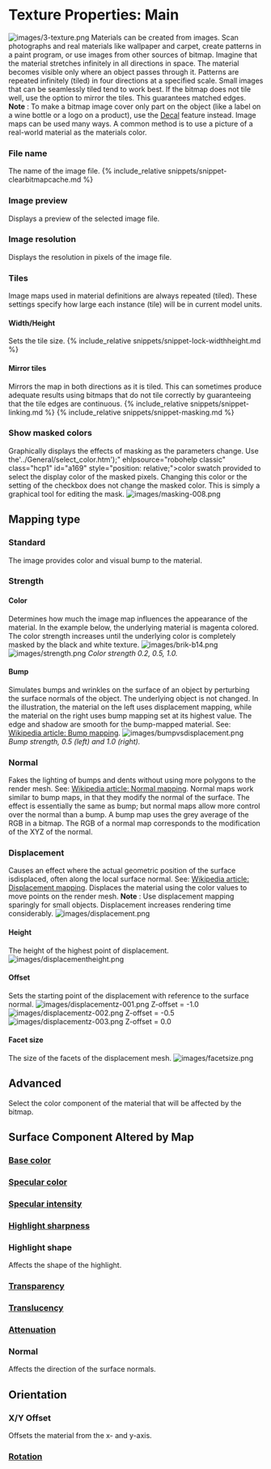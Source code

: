 ---
---


# Texture Properties: Main
![images/3-texture.png](images/3-texture.png)
Materials can be created from images. Scan photographs and real materials like wallpaper and carpet, create patterns in a paint program, or use images from other sources of bitmap.
Imagine that the material stretches infinitely in all directions in space. The material becomes visible only where an object passes through it. Patterns are repeated infinitely (tiled) in four directions at a specified scale.
Small images that can be seamlessly tiled tend to work best. If the bitmap does not tile well, use the option to mirror the tiles. This guarantees matched edges.
 **Note** : To make a bitmap image cover only part on the object (like a label on a wine bottle or a logo on a product), use the [Decal](properties-decal.html) feature instead.
Image maps can be used many ways. A common method is to use a picture of a real-world material as the materials color.

### File name
The name of the image file.
{% include_relative snippets/snippet-clearbitmapcache.md %}
### Image preview
Displays a preview of the selected image file.

### Image resolution
Displays the resolution in pixels of the image file.

### Tiles
Image maps used in material definitions are always repeated (tiled). These settings specify how large each instance (tile) will be in current model units.

#### Width/Height
Sets the tile size.
{% include_relative snippets/snippet-lock-widthheight.md %}
#### Mirror tiles
Mirrors the map in both directions as it is tiled. This can sometimes produce adequate results using bitmaps that do not tile correctly by guaranteeing that the tile edges are continuous.
{% include_relative snippets/snippet-linking.md %}
{% include_relative snippets/snippet-masking.md %}
### Show masked colors
Graphically displays the effects of masking as the parameters change. Use the'../General/select_color.htm');" ehlpsource="robohelp classic" class="hcp1" id="a169" style="position: relative;">color swatch
provided to select the display color of the masked pixels. Changing this color or the setting of the checkbox does not change the masked color. This is simply a graphical tool for editing the mask.
![images/masking-008.png](images/masking-008.png)

## Mapping type

### Standard
The image provides color and visual bump to the material.

### Strength

#### Color
Determines how much the image map influences the appearance of the material. In the example below, the underlying material is magenta colored. The color strength increases until the underlying color is completely masked by the black and white texture.
![images/brik-b14.png](images/brik-b14.png)![images/strength.png](images/strength.png) *Color strength 0.2, 0.5, 1.0.* 

#### Bump
Simulates bumps and wrinkles on the surface of an object by perturbing the&#160;surface normals&#160;of the object. The underlying object is not changed.&#160;In the illustration, the material on the left uses displacement mapping, while the material on the right uses bump mapping set at its highest value. The edge and shadow are smooth for the bump-mapped material. See: [Wikipedia article: Bump mapping](http://en.wikipedia.org/wiki/Bump_mapping).
![images/bumpvsdisplacement.png](images/bumpvsdisplacement.png) *Bump strength, 0.5 (left) and 1.0 (right).* 

### Normal
Fakes the lighting of bumps and dents without using more&#160;polygons to the render mesh. See: [Wikipedia article: Normal mapping](http://en.wikipedia.org/wiki/Normal_mapping).
Normal maps work similar to bump maps, in that they modify the normal of the surface. The effect is essentially the same as bump; but normal maps allow more control over the normal than a bump. A bump map uses the grey average of the RGB in a bitmap. The RGB of a normal map corresponds to the modification of the XYZ of the normal.

### Displacement
Causes an effect where the actual geometric position of the surface isdisplaced, often along the&#160;local&#160;surface normal. See: [Wikipedia article: Displacement mapping](http://en.wikipedia.org/wiki/Displacement_mapping).
Displaces the material using the color values to move points on the render mesh.
 **Note** : Use displacement mapping sparingly for small objects. Displacement increases rendering time considerably.
![images/displacement.png](images/displacement.png)

#### Height
The height of the highest point of displacement.
![images/displacementheight.png](images/displacementheight.png)

#### Offset
Sets the starting point of the displacement with reference to the surface normal.
![images/displacementz-001.png](images/displacementz-001.png)
Z-offset = -1.0
![images/displacementz-002.png](images/displacementz-002.png)
Z-offset = -0.5
![images/displacementz-003.png](images/displacementz-003.png)
Z-offset = 0.0

#### Facet size
The size of the facets of the displacement mesh.
![images/facetsize.png](images/facetsize.png)

## Advanced
Select the color component of the material that will be affected by the bitmap.

## Surface Component Altered by Map

###  [Base color](advanced-material-properties-main.html#color) 

###  [Specular color](advanced-material-properties-main.html#highlight-color) 

###  [Specular intensity](advanced-material-properties-main.html#intensity) 

###  [Highlight sharpness](advanced-material-properties-main.html#sharpness) 

### Highlight shape
Affects the shape of the highlight.

###  [Transparency](advanced-material-properties-transparency.html) 

###  [Translucency](advanced-material-properties-transparency.html#translucency) 

###  [Attenuation](advanced-material-properties-transparency.html#attenuation) 

### Normal
Affects the direction of the surface normals.

## Orientation

### X/Y Offset
Offsets the material from the x- and y-axis.

###  [Rotation](advanced-material-properties-textures.html#rotation) 

